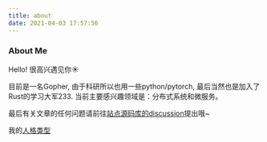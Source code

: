 ```yaml
---
title: about
date: 2021-04-03 17:57:56
---
```


### About Me
Hello! 很高兴遇见你☀️

目前是一名Gopher, 由于科研所以也用一些python/pytorch, 最后当然也是加入了Rust的学习大军233. 当前主要感兴趣领域是：分布式系统和微服务。

最后有关文章的任何问题请前往[站点源码库的discussion](https://github.com/zhiwei-Feng/zhiwei-Feng.github.io/discussions)提出哦~

我的[人格类型](https://www.16personalities.com/profiles/28353e84617f3)
